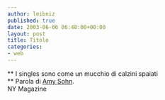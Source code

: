 ```yaml
---
author: leibniz
published: true
date: 2003-06-06 06:48:00+00:00
layout: post
title: Titolo
categories:
- web
---
```


 ** I singles sono come un mucchio di calzini spaiati   
** Parola di  [ Amy Sohn](http://www.newyorkmetro.com/nymetro/nightlife/sex/columns/nakedcity/n_8761/).   
  NY Magazine
